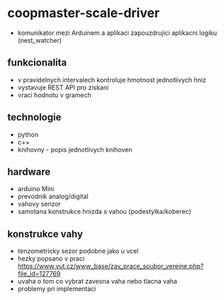 # coopmaster-scale-driver
- komunikator mezi Arduinem a aplikaci zapouzdrujici aplikacni logiku (nest_watcher)

## funkcionalita
- v pravidelnych intervalech kontroluje hmotnost jednotlivych hniz
- vystavuje REST API pro ziskani 
- vraci hodnotu v gramech  

## technologie
- python
- c++
- knihovny - popis jednotlivych knihoven

## hardware
- arduino Mini
- prevodnik analog/digital
- vahovy senzor
- samotana konstrukce hnizda s vahou (podestylka/koberec)

## konstrukce vahy
- tenzometricky sezor podobne jako u vcel 
- hezky popsano v praci https://www.vut.cz/www_base/zav_prace_soubor_verejne.php?file_id=127769
- uvaha o tom co vybrat zavesna vaha nebo tlacna vaha
- problemy pri implementaci 


